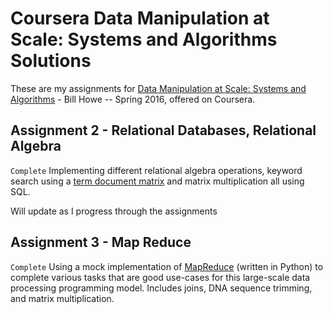 Coursera Data Manipulation at Scale: Systems and Algorithms Solutions
===============================================

These are my assignments for [Data Manipulation at Scale: Systems and Algorithms](https://www.coursera.org/learn/data-manipulation/home/info) - Bill Howe -- Spring 2016, offered on Coursera.

Assignment 2 - Relational Databases, Relational Algebra
-------------------------------------------------------
``Complete``
Implementing different relational algebra operations, keyword search using a [term document matrix](http://en.wikipedia.org/wiki/Document-term_matrix) and matrix multiplication all using SQL.

Will update as I progress through the assignments

Assignment 3 - Map Reduce
-------------------------
``Complete``
Using a mock implementation of [MapReduce](http://static.googleusercontent.com/external_content/untrusted_dlcp/research.google.com/en//archive/mapreduce-osdi04.pdf) (written in Python) to complete various tasks that are good use-cases for this large-scale data processing programming model.  Includes joins, DNA sequence trimming, and matrix multiplication.
